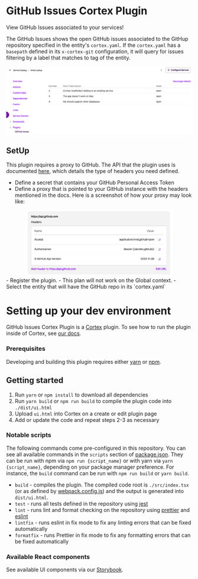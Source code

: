 # GitHub Issues Cortex Plugin

View GitHub Issues associated to your services!

The GitHub Issues shows the open GitHub issues associated to the GitHup repository specified in the entity's `cortex.yaml`. If the `cortex.yaml` has a `basepath` defined in its `x-cortex-git` configuration, it will query for issues filtering by a label that matches to tag of the entity.

<div align="center"><img src="img/ghplugins.png" width="550" /></div>

## SetUp

This plugin requires a proxy to GitHub. The API that the plugin uses is documented [here](https://docs.github.com/en/rest/issues/issues?apiVersion=2022-11-28#list-repository-issues), which details the type of headers you need defined.

- Define a secret that contains your GitHub Personal Access Token
- Define a proxy that is pointed to your GitHub instance with the headers mentioned in the docs. Here is a screenshot of how your proxy may look like:
<div align="center"><img src="img/gh-proxy.png" width="400" /></div>
- Register the plugin.
  - This plan will not work on the Global context.
  - Select the entity that will have the GitHub repo in its `cortex.yaml`

# Setting up your dev environment

GitHub Issues Cortex Plugin is a [Cortex](https://www.cortex.io/) plugin. To see how to run the plugin inside of Cortex, see [our docs](https://docs.cortex.io/docs/plugins).

### Prerequisites

Developing and building this plugin requires either [yarn](https://classic.yarnpkg.com/lang/en/docs/install/) or [npm](https://docs.npmjs.com/downloading-and-installing-node-js-and-npm).

## Getting started

1. Run `yarn` or `npm install` to download all dependencies
2. Run `yarn build` or `npm run build` to compile the plugin code into `./dist/ui.html`
3. Upload `ui.html` into Cortex on a create or edit plugin page
4. Add or update the code and repeat steps 2-3 as necessary

### Notable scripts

The following commands come pre-configured in this repository. You can see all available commands in the `scripts` section of [package.json](./package.json). They can be run with npm via `npm run {script_name}` or with yarn via `yarn {script_name}`, depending on your package manager preference. For instance, the `build` command can be run with `npm run build` or `yarn build`.

- `build` - compiles the plugin. The compiled code root is `./src/index.tsx` (or as defined by [webpack.config.js](webpack.config.js)) and the output is generated into `dist/ui.html`.
- `test` - runs all tests defined in the repository using [jest](https://jestjs.io/)
- `lint` - runs lint and format checking on the repository using [prettier](https://prettier.io/) and [eslint](https://eslint.org/)
- `lintfix` - runs eslint in fix mode to fix any linting errors that can be fixed automatically
- `formatfix` - runs Prettier in fix mode to fix any formatting errors that can be fixed automatically

### Available React components

See available UI components via our [Storybook](https://cortexapps.github.io/plugin-core/).
